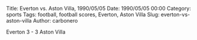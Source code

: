 Title: Everton vs. Aston Villa, 1990/05/05
Date: 1990/05/05 00:00
Category: sports
Tags: football, football scores, Everton, Aston Villa
Slug: everton-vs-aston-villa
Author: carbonero


Everton 3 - 3 Aston Villa
